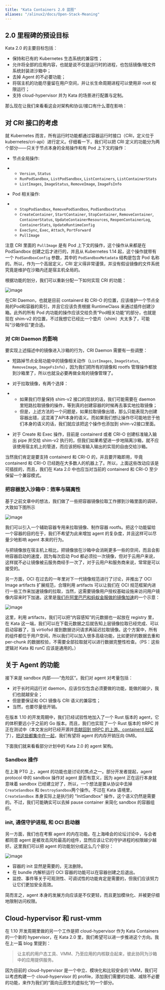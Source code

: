 ```yaml
---
title: "Kata Containers 2.0 蓝图"
aliases: "/alinux2/docs/Open-Stack-Meaning"
---
```


## 2.0 里程碑的预设目标

Kata 2.0 的主要目标包括：

- 保持和已有的 Kubernetes 生态系统的兼容性；
- 允许将全部的应用内容，也就是说不仅是运行时的进程，也包括镜像/根文件系统封装进沙箱中；
- 去掉 Agent 的不必要功能；
- 将宿主机的功能尽量留在用户空间，并让长生命周期进程可以使用非 root 权限运行；
- 支持 cloud-hypervisor 并为 Kata 的场景进行配置与定制。

那么现在让我们来看看这会对架构和协议/接口有什么潜在影响：

## 对 CRI 接口的考虑

就 Kubernetes 而言，所有运行时功能都通过容器运行时接口（CRI，定义位于kubernetes/cri-api）进行定义。仔细看一下，我们可以把 CRI 定义的功能分为两个部分——只关于节点本身的全局操作和有 Pod 上下文的操作：

- 节点全局操作:

- - `Version`, `Status`
  - `RunPodSandbox`, `ListPodSandbox`, `ListContainers`, `ListContainerStats`
  - `ListImages`, `ImageStatus`, `RemoveImage`, `ImageFsInfo`

- Pod 相关操作:

- - `StopPodSandbox`, `RemovePodSandbox`, `PodSandboxStatus`
  - `CreateContainer`, `StartContainer`, `StopContainer`, `RemoveContainer`, `ContainerStatus`, `UpdateContainerResources`, `ReopenContainerLog`, `ContainerStats`, `UpdateRuntimeConfig`
  - `ExecSync`, `Exec`, `Attach`, `PortForward`
  - `PullImage`

注意 CRI 里面的 `PullImage` 是有 Pod 上下文的操作，这个操作从来都是在 PodSandbox 创建之后才进行的，并且从 Kubernetes 1.14 起，这个操作就带有一个 `PodSandboxConfig` 参数，其中的 `PodSandboxMetadata` 结构是包含 Pod 名称的。所以，作为一个高层定义，CRI 定义得非常谨慎，并没有假设镜像的文件系统究竟是维护在沙箱内还是宿主机全局的。

根据功能的划分，我们可以重新分配一下如何实现 CRI 的功能：

![image](https://intranetproxy.alipay.com/skylark/lark/0/2020/png/301940/1597915418781-666c68d5-1d72-48ce-b0b9-368bfc2f73a5.png)

在CRI Daemon，也就是目前 containerd 和 CRI-O 的位置，应该维护一个节点全局的Pod和容器的索引，并且它应该负责根据 RuntimeClass 来通过插件创建沙箱。此外的所有 Pod 内功能的操作应该交给负责“Pod相关功能”的部分，也就是现在 shim-v2 的位置，不过我想它已经比一个垫片（shim）大太多了，可能叫“沙箱伴侣”更合适。

### 对 CRI Daemon 的影响

要实现上述描述中的镜像进入沙箱的行为，CRI Daemon 需要有一些调整：

- 短路掉节点全局功能中的镜像相关动作（`ListImages`, `ImageStatus`, `RemoveImage`, `ImageFsInfo`），因为我们把所有的镜像和 rootfs 管理操作都放到沙箱里了，所以也就没必要再做全局的镜像管理了。
- 对于拉取镜像，有两个选择：

- - 如果我们尽量保持 shim-v2 接口的现状的话，我们可能需要在 daemon 里短路拉取镜像的操作，等到真的创建容器的时候再去事实地拉取镜像；
  - 但是，上述方法的一个问题是，如果拉取镜像出错，那么只能表现为创建容器出错，这混淆了API本身的语义。而如果我们想让操作尽可能地忠于他们本身的语义的话，我们就应该把这个操作也添加到 shim-v2接口里面。

- 对于 Create 和 Exec 操作，目前是 containerd 或者 CRI-O 创建标准输入输出 pipe 并交给 shim-v2 执行的，但我们如果希望进一步地隔离沙箱，就不应该使用宿主机上的管道，而应该把标准输入输出的实现的自由交给沙箱。

当然我们肯定是要支持 containerd 和 CRI-O 的，并且要开箱即用，毕竟 containerd 和 CRI-O 已经跑在大多数人的机器上了。所以，上面这些改动应该是可插拔的，而且，我们在 Kata 2.0 中也应当对当前的 containerd 和 CRI-O 至少保留一个兼容模式。

### 把容器放入沙箱中：效率与隔离性

基于之前文章中的想法，我们做了一些把容器镜像拉取工作挪到沙箱里面的调研，大致如下图所示

![image](https://intranetproxy.alipay.com/skylark/lark/0/2020/png/301940/1597915418799-30e24699-97ac-438b-b8d5-2849be8cdeb8.png)

我们可以引入一个辅助容器专用来拉取镜像、制作容器 rootfs。把这个功能留给一个容器的目的在于，我们不希望为此来增加 agent 的复杂度，并且这样可以尽量少地影响 agent 本来的行为。

与把镜像放在宿主机上相比，把镜像放在沙箱中会消耗更多一些的空间，而且会影响容器启动的速度，因为每次启动 Pod 都必须拉一次镜像，但对于云用户来说，这样就不必让镜像被云服务商经手一次了，对于云用户和服务商来说，常常是可以接受的。

另一方面，OCI 在过去的一年里对下一代镜像规范进行了讨论，并推出了 OCI Image artifacts 扩展规范，合理利用 artifacts 可以让我们在 OCI 规范框架内进行一些工作来加速镜像的拉取，当然，这需要镜像用户授权基础设施来访问用户镜像内容来时下加速。这里是[我们在阿里巴巴和蚂蚁金服做的镜像加速](http://mp.weixin.qq.com/s?__biz=MzUzOTk2OTQzOA==&mid=2247483897&idx=2&sn=4613d1dab5d1e6784e49d67342fcc8d4&chksm=fac11308cdb69a1eaf25ea90760577fa2261be8f8fbbba0f36d5cb331e4cb9943f467d05dcab&scene=21#wechat_redirect)的一个示意：

![image](https://intranetproxy.alipay.com/skylark/lark/0/2020/png/301940/1597915418923-9007c104-4129-4a28-b3b0-f5107d931d05.png)

这里，利用 artifacts，我们可以把“内容感知”的元数据也一起放在 registry 里，在 Kata 这一端，我们可以在下载元数据之后就告知上层镜像拉取已经完成、可以启动容器了，当 virtiofsd 接到数据访问请求再延迟拉取镜像。这个方案中，所有的组件都位于用户空间，所以我们可以加入很多高级功能，比如更好的数据去重和per-chunk 的数据校验，不需要全部拉取就可以进行数据完整性检查。（PS：这些逻辑对 Kata 和 runC 应该是通用的。）

## 关于 Agent 的功能

接下来是 sandbox 内部——“危险区”。我们对 agent 对考量包括：

- 对于长时间运行对 daemon，应该仅仅包含必须要做的功能，能做的越少，我们也就越安全；
- 但是要保证和 OCI 镜像与 CRI 语义的兼容性；
- 当然，也要尽量低开销。

在版本 1.10 的开发周期中，我们已经试验性地加入了一个 Rust 版本的 agent，它的体积要远小于之前的 Go 版本。而且，我们也实现了一个 Rust 版本的 ttRPC 并正在测试中（本文发出时已经开源并[贡献回到 ttRPC 的上游、containerd 社区](http://mp.weixin.qq.com/s?__biz=MzUzOTk2OTQzOA==&mid=2247483911&idx=1&sn=28eb395482fd7e6835b3fd6f1e5af3a0&chksm=fac110f6cdb699e02d9d7ae6d2197183fb5d9415f0624c0e47fbb24dba3a26ef4a6184fcfb53&scene=21#wechat_redirect)了），[把这些都集中在一起](http://mp.weixin.qq.com/s?__biz=MzUzOTk2OTQzOA==&mid=2247483897&idx=1&sn=4bfa20fcacbcd4f463ced3cc092095ab&chksm=fac11308cdb69a1edec111d0b7b608fa84afdcf27557c54ae1c802fc3b8d858feec36cd8be31&scene=21#wechat_redirect)，我们有望将 agent 的内存开销压向 0MB。

下面我们就来看看部分计划中的 Kata 2.0 的 agent 架构。

### Sandbox 操作

在上海 PTG 上，agent 的功能也是讨论的焦点之一。部分开发者提起，agent protocol 中的 sandbox 操作对 agent 是否有意义，因为 agent 正在运行本身就意味着 sandbox 已经建立好了，所以，一个想法是要从协议中去掉 `CreateSandbox` 和 `DestroySandbox`两个操作。不过在 Kata 语境里， `CreateSandbox` 本身实际上是执行的 "InitSandbox" 操作，这个语义仍然是需要的。不过，我们可能确实可以去掉 pause container 来简化 sandbox 的容器组织。

### init, 通信守护进程, 和 OCI 启动器

另一方面，我们也在考察 agent 的内在功能。在上海峰会的论坛讨论中，与会者都同意 agent 是被攻击风险最高的组件，显然应该让它的守护进程的权限越少越好。这里我们可以把 agent 的功能划分成这么几个部分：

![image](https://intranetproxy.alipay.com/skylark/lark/0/2020/png/301940/1597915418771-e9261f23-8a53-4ca3-97d0-e3b907ef5bce.png)

- 容器的 init 显然是需要的，无法删除。
- 在 bundle 内解析运行 OCI 容器的功能可以在容器创建之后退出。
- 监控、事件等关于可观测性、可调试性的功能肯定是需要的，但我们应该努力让它们更加安全高效。

简而言之，agent 本身的发展方向应该是不仅更轻，而且更加模块化、并被更仔细地限制访问权限。

## Cloud-hypervisor 和 rust-vmm

在 1.10 开发周期里做的另一个工作是把 cloud-hypervisor 作为 Kata Containers 的一个新的 hypervisor，在 Kata 2.0 里，我们希望可以进一步推进这个方向。我在上一篇 blog 里提到：

> 让主机的用户态工具、VMM、乃至应用的内核联合起来，彼此协同为沙箱中的应用提供服务。

因为目前的 cloud-hypervisor 是一个中立、模块化和比较安全的 VMM，我们可以考虑构建一个 cloud-hypervisor 的 profile，添加我们需要的功能、减除不必要的功能，来作为我们的“面向云原生的虚拟化”的一个部分。